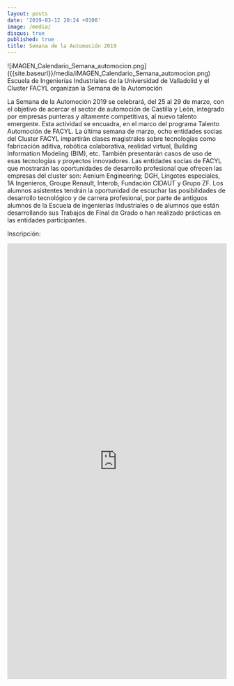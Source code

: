 ```yaml
---
layout: posts
date: '2019-03-12 20:24 +0100'
image: /media/
disqus: true
published: true
title: Semana de la Automoción 2019
---
```

<div class="row">
<div class="col-12 col-sm-6">
  ![iMAGEN_Calendario_Semana_automocion.png]({{site.baseurl}}/media/iMAGEN_Calendario_Semana_automocion.png)


</div>
<div class="col-12 col-sm-6">
Escuela de Ingenierías Industriales de la Universidad de Valladolid  y el Cluster FACYL organizan la Semana de la Automoción 

La Semana de la Automoción 2019 se celebrará, del 25 al 29 de marzo, con el objetivo de acercar el sector de automoción de Castilla y León, integrado por empresas punteras y altamente competitivas, al nuevo talento emergente. Esta actividad se encuadra, en el marco del programa Talento Automoción de FACYL.
La última semana de marzo, ocho entidades socias del Cluster FACYL impartirán clases magistrales sobre tecnologías como fabricación aditiva, robótica colaborativa, realidad virtual, Building Information Modeling (BIM), etc. También presentarán casos de uso de esas tecnologías y proyectos innovadores.
Las entidades socias de FACYL que mostrarán las oportunidades de desarrollo profesional que ofrecen las empresas del cluster son: Aenium Engineering; DGH, Lingotes especiales, 1A Ingenieros, Groupe Renault, Interob, Fundación CIDAUT y Grupo ZF.
Los alumnos asistentes tendrán la oportunidad de escuchar las posibilidades de desarrollo tecnológico y de carrera profesional, por parte de antiguos alumnos de la Escuela de ingenierías Industriales o de alumnos que están desarrollando sus Trabajos de Final de Grado o han realizado prácticas en las entidades participantes.

Inscripción:




</div>
</div>
<iframe src="https://docs.google.com/forms/d/e/1FAIpQLSeKb6BlxNKu66AkDAKXwo_p1ZD3uCNfQPg4kcuEbanbZLrANg/viewform?usp=sf_link" width="100%" height="1000" frameborder="0" marginheight="0" marginwidth="0">Cargando...</iframe>